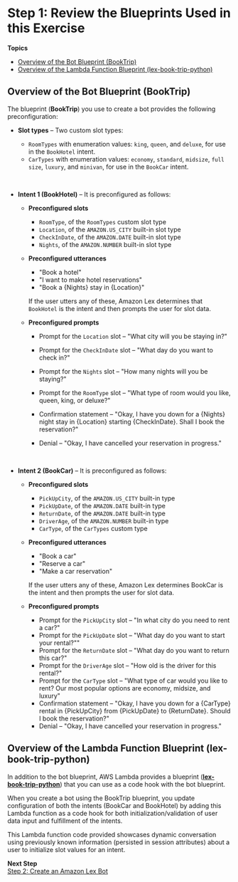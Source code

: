 # Step 1: Review the Blueprints Used in this Exercise

**Topics**
+ [Overview of the Bot Blueprint (BookTrip)](#ex-book-trip-bp-summary-bot)
+ [Overview of the Lambda Function Blueprint (lex-book-trip-python)](#ex-book-trip-summary-lambda)

## Overview of the Bot Blueprint (BookTrip)<a name="ex-book-trip-bp-summary-bot"></a>

The blueprint (**BookTrip**) you use to create a bot provides the following preconfiguration:
+ **Slot types** – Two custom slot types:
  +  `RoomTypes` with enumeration values: `king`, `queen`, and `deluxe`, for use in the `BookHotel` intent.
  +  `CarTypes` with enumeration values: `economy`, `standard`, `midsize`, `full size`, `luxury`, and `minivan`, for use in the `BookCar` intent.

     
+ **Intent 1 (BookHotel)** – It is preconfigured as follows:
  + **Preconfigured slots** 
    + `RoomType`, of the `RoomTypes` custom slot type
    + `Location`, of the `AMAZON.US_CITY` built-in slot type
    + `CheckInDate`, of the `AMAZON.DATE` built-in slot type
    + `Nights`, of the `AMAZON.NUMBER` built-in slot type
  + **Preconfigured utterances** 
    + "Book a hotel"
    + "I want to make hotel reservations" 
    + "Book a {Nights} stay in {Location}"

    If the user utters any of these, Amazon Lex determines that `BookHotel` is the intent and then prompts the user for slot data.
  + **Preconfigured prompts** 
    + Prompt for the `Location` slot – "What city will you be staying in?"
    + Prompt for the `CheckInDate` slot – "What day do you want to check in?"
    + Prompt for the `Nights` slot – "How many nights will you be staying?" 
    + Prompt for the `RoomType` slot – "What type of room would you like, queen, king, or deluxe?" 
    + Confirmation statement – "Okay, I have you down for a {Nights} night stay in {Location} starting {CheckInDate}. Shall I book the reservation?" 
    + Denial – "Okay, I have cancelled your reservation in progress."

       
+ **Intent 2 (BookCar)** – It is preconfigured as follows:
  + **Preconfigured slots** 
    + `PickUpCity`, of the `AMAZON.US_CITY` built-in type
    + `PickUpDate`, of the `AMAZON.DATE` built-in type
    + `ReturnDate`, of the `AMAZON.DATE` built-in type
    + `DriverAge`, of the `AMAZON.NUMBER` built-in type
    + `CarType`, of the `CarTypes` custom type
  + **Preconfigured utterances** 
    + "Book a car"
    + "Reserve a car" 
    + "Make a car reservation"

    If the user utters any of these, Amazon Lex determines BookCar is the intent and then prompts the user for slot data.
  + **Preconfigured prompts**
    + Prompt for the `PickUpCity` slot – "In what city do you need to rent a car?"
    + Prompt for the `PickUpDate` slot – "What day do you want to start your rental?""
    + Prompt for the `ReturnDate` slot – "What day do you want to return this car?"
    + Prompt for the `DriverAge` slot – "How old is the driver for this rental?"
    + Prompt for the `CarType` slot – "What type of car would you like to rent? Our most popular options are economy, midsize, and luxury"
    + Confirmation statement – "Okay, I have you down for a {CarType} rental in {PickUpCity} from {PickUpDate} to {ReturnDate}. Should I book the reservation?" 
    + Denial – "Okay, I have cancelled your reservation in progress."

## Overview of the Lambda Function Blueprint (lex-book-trip-python)<a name="ex-book-trip-summary-lambda"></a>

In addition to the bot blueprint, AWS Lambda provides a blueprint (**[lex-book-trip-python](../source/lex-book-trip-python.py)**) that you can use as a code hook with the bot blueprint.

When you create a bot using the BookTrip blueprint, you update configuration of both the intents (BookCar and BookHotel) by adding this Lambda function as a code hook for both initialization/validation of user data input and fulfillment of the intents.

This Lambda function code provided showcases dynamic conversation using previously known information (persisted in session attributes) about a user to initialize slot values for an intent.

**Next Step**  
[Step 2: Create an Amazon Lex Bot](ex3-step2.md)